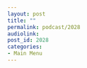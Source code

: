 ```yaml
---
layout: post
title: ""
permalink: podcast/2028
audiolink: 
post_id: 2028
categories: 
- Main Menu
---
```


